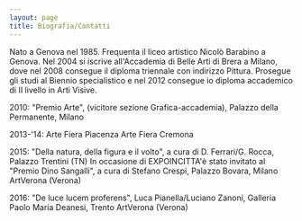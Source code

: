 ```yaml
---
layout: page
title: Biografia/Contatti
---
```


Nato a Genova nel 1985.
Frequenta il liceo artistico Nicolò Barabino a Genova.
Nel 2004 si iscrive all'Accademia di Belle Arti di Brera a Milano, dove nel 2008 consegue il diploma triennale con indirizzo Pittura. 
Prosegue gli studi al Biennio specialistico e nel 2012 consegue io diploma accademico di II livello in Arti Visive.

 

2010: "Premio Arte", (vicitore sezione Grafica-accademia), Palazzo della Permanente, Milano

2013-'14: Arte Fiera Piacenza 
          Arte Fiera Cremona 

2015: "Della natura, della figura e il volto", a cura di D. Ferrari/G. Rocca, Palazzo Trentini (TN) 
      In occasione di EXPOINCITTA'è stato invitato al "Premio Dino Sangalli", a cura di Stefano Crespi, Palazzo Bovara, Milano 
      ArtVerona (Verona)

2016: "De luce lucem proferens", Luca Pianella/Luciano Zanoni, Galleria Paolo Maria Deanesi, Trento
      ArtVerona (Verona)

